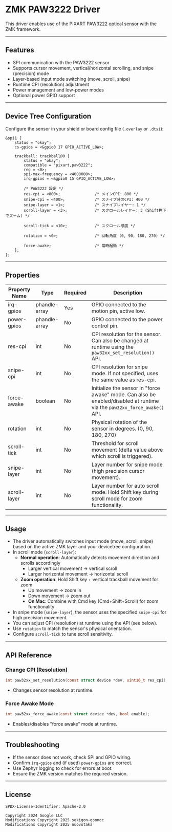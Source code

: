 # ZMK PAW3222 Driver

This driver enables use of the PIXART PAW3222 optical sensor with the ZMK framework.

---

## Features

- SPI communication with the PAW3222 sensor
- Supports cursor movement, vertical/horizontal scrolling, and snipe (precision) mode
- Layer-based input mode switching (move, scroll, snipe)
- Runtime CPI (resolution) adjustment
- Power management and low-power modes
- Optional power GPIO support

---

## Device Tree Configuration

Configure the sensor in your shield or board config file (`.overlay` or `.dtsi`):

```dts
&spi1 {
    status = "okay";
    cs-gpios = <&gpio0 17 GPIO_ACTIVE_LOW>;
    
    trackball: trackball@0 {
        status = "okay";
        compatible = "pixart,paw3222";
        reg = <0>;
        spi-max-frequency = <4000000>;
        irq-gpios = <&gpio0 15 GPIO_ACTIVE_LOW>;
        
        /* PAW3222 設定 */
        res-cpi = <800>;               /* メインCPI: 800 */
        snipe-cpi = <400>;             /* スナイプ時のCPI: 400 */
        snipe-layer = <1>;             /* スナイプレイヤー: 1 */
        scroll-layer = <3>;            /* スクロールレイヤー: 3 (Shift押下でズーム) */

        scroll-tick = <10>;            /* スクロール感度 */
        
        rotation = <0>;                /* 回転角度 (0, 90, 180, 270) */
        
        force-awake;                   /* 常時起動 */
    };
};
```

---

## Properties

| Property Name            | Type          | Required | Description                                                                                                               |
| ------------------------ | ------------- | -------- | ------------------------------------------------------------------------------------------------------------------------- |
| irq-gpios                | phandle-array | Yes      | GPIO connected to the motion pin, active low.                                                                             |
| power-gpios              | phandle-array | No       | GPIO connected to the power control pin.                                                                                  |
| res-cpi                  | int           | No       | CPI resolution for the sensor. Can also be changed at runtime using the `paw32xx_set_resolution()` API.                   |
| snipe-cpi                | int           | No       | CPI resolution for snipe mode. If not specified, uses the same value as res-cpi.                                         |
| force-awake              | boolean       | No       | Initialize the sensor in "force awake" mode. Can also be enabled/disabled at runtime via the `paw32xx_force_awake()` API. |
| rotation                 | int           | No       | Physical rotation of the sensor in degrees. (0, 90, 180, 270)                                                             |
| scroll-tick              | int           | No       | Threshold for scroll movement (delta value above which scroll is triggered).                                              |
| snipe-layer              | int           | No       | Layer number for snipe mode (high precision cursor movement).                                                             |
| scroll-layer             | int           | No       | Layer number for auto scroll mode. Hold Shift key during scroll mode for zoom functionality.                             |

---

## Usage

- The driver automatically switches input mode (move, scroll, snipe) based on the active ZMK layer and your devicetree configuration.
- In scroll mode (`scroll-layer`):
  - **Normal operation**: Automatically detects movement direction and scrolls accordingly
    - Larger vertical movement → vertical scroll
    - Larger horizontal movement → horizontal scroll
  - **Zoom operation**: Hold Shift key + vertical trackball movement for zoom
    - Up movement → zoom in
    - Down movement → zoom out
    - **On Mac**: Combine with Cmd key (Cmd+Shift+Scroll) for zoom functionality
- In snipe mode (`snipe-layer`), the sensor uses the specified `snipe-cpi` for high precision movement.
- You can adjust CPI (resolution) at runtime using the API (see below).
- Use `rotation` to match the sensor's physical orientation.
- Configure `scroll-tick` to tune scroll sensitivity.

---

## API Reference

### Change CPI (Resolution)

```c
int paw32xx_set_resolution(const struct device *dev, uint16_t res_cpi);
```

- Changes sensor resolution at runtime.

### Force Awake Mode

```c
int paw32xx_force_awake(const struct device *dev, bool enable);
```

- Enables/disables "force awake" mode at runtime.

---

## Troubleshooting

- If the sensor does not work, check SPI and GPIO wiring.
- Confirm `irq-gpios` and (if used) `power-gpios` are correct.
- Use Zephyr logging to check for errors at boot.
- Ensure the ZMK version matches the required version.

---

## License

```
SPDX-License-Identifier: Apache-2.0

Copyright 2024 Google LLC
Modifications Copyright 2025 sekigon-gonnoc
Modifications Copyright 2025 nuovotaka
```
